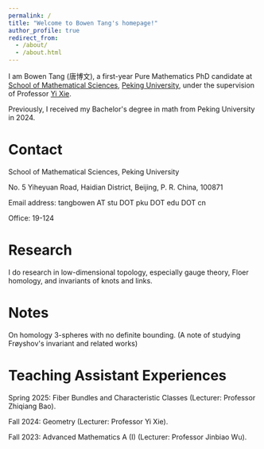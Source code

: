 ```yaml
---
permalink: /
title: "Welcome to Bowen Tang's homepage!"
author_profile: true
redirect_from: 
  - /about/
  - /about.html
---
```


I am Bowen Tang (唐博文), a first-year Pure Mathematics PhD candidate at [School of Mathematical Sciences](https://www.math.pku.edu.cn/), [Peking University](https://www.pku.edu.cn), under the supervision of Professor [Yi Xie](https://bicmr.pku.edu.cn/content/lists/11_catid74_zmx.html). 

Previously, I received my Bachelor's degree in math from Peking University in 2024.

Contact
======
School of Mathematical Sciences, Peking University

No. 5 Yiheyuan Road, Haidian District, Beijing, P. R. China, 100871

Email address: tangbowen AT stu DOT pku DOT edu DOT cn

Office: 19-124

Research
======
I do research in low-dimensional topology, especially gauge theory, Floer homology, and invariants of knots and links.

Notes
======
On homology 3-spheres with no definite bounding. (A note of studying Frøyshov's invariant and related works)

Teaching Assistant Experiences
======
Spring 2025: Fiber Bundles and Characteristic Classes (Lecturer: Professor Zhiqiang Bao).

Fall 2024: Geometry (Lecturer: Professor Yi Xie).

Fall 2023: Advanced Mathematics A (I) (Lecturer: Professor Jinbiao Wu). 
